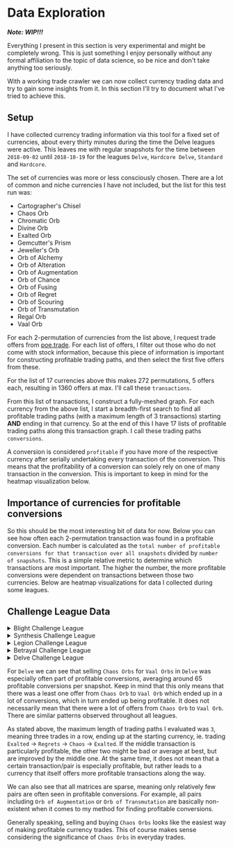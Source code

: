 # Data Exploration

***Note: WIP!!!***

Everything I present in this section is very experimental and might be completely wrong. This is just something I enjoy personally without any formal affiliation to the topic of data science, so be nice and don't take anything too seriously.

With a working trade crawler we can now collect currency trading data and try to gain some insights from it. In this section I'll try to document what I've tried to achieve this.

## Setup
I have collected currency trading information via this tool for a fixed set of currencies, about every thirty minutes during the time the Delve leagues were active.
This leaves me with regular snapshots for the time between `2018-09-02` until `2018-10-19` for the leagues `Delve`, `Hardcore Delve`, `Standard` and `Hardcore`.

The set of currencies was more or less consciously chosen. There are a lot of common and niche currencies I have not included, but the list for this test run was:

* Cartographer's Chisel
* Chaos Orb
* Chromatic Orb
* Divine Orb
* Exalted Orb
* Gemcutter's Prism
* Jeweller's Orb
* Orb of Alchemy
* Orb of Alteration
* Orb of Augmentation
* Orb of Chance
* Orb of Fusing
* Orb of Regret
* Orb of Scouring
* Orb of Transmutation
* Regal Orb
* Vaal Orb

For each 2-permutation of currencies from the list above, I request trade offers
from [poe.trade](http://poe.trade).
For each list of offers, I filter out those who do not come with stock
information, because this piece of information is important for constructing
profitable trading paths, and then select the first five offers from these.

For the list of 17 currencies above this makes 272 permutations, 5 offers each,
resulting in 1360 offers at max.
I'll call these `transactions`.

From this list of transactions, I construct a fully-meshed graph.
For each currency from the above list, I start a breadth-first search to find
all profitable trading paths (with a maximum length of 3 transactions) starting
**AND** ending in that currency.
So at the end of this I have 17 lists of profitable trading paths along this
transaction graph. I call these trading paths `conversions`.

A conversion is considered `profitable` if you have more of the respective
currency after serially undertaking every transaction of the conversion.
This means that the profitability of a conversion can solely rely on one of
many transaction in the conversion.
This is important to keep in mind for the heatmap visualization below.

## Importance of currencies for profitable conversions
So this should be the most interesting bit of data for now.
Below you can see how often each 2-permutation transaction was found in a
profitable conversion.
Each number is calculated as the `total number of profitable conversions for that transaction over all snapshots`
divided by `number of snapshots`.
This is a simple relative metric to determine which transactions are most important.
The higher the number, the more profitable conversions were dependent on
transactions between those two currencies.
Below are heatmap visualizations for data I collected during some leagues.

## Challenge League Data

<details>
<summary>Blight Challenge League</summary>
### Betrayal
![](results/heatmaps/blight.png)
### Hardcore Betrayal
![](results/heatmaps/blight_hardcore.png)
</details>

<details>
<summary>Synthesis Challenge League</summary>
### Betrayal
![](results/heatmaps/synthesis.png)
### Hardcore Betrayal
![](results/heatmaps/synthesis_hardcore.png)
</details>

<details>
<summary>Legion Challenge League</summary>
### Betrayal
![](results/heatmaps/legion.png)
### Hardcore Betrayal
![](results/heatmaps/legion_hardcore.png)
</details>

<details>
<summary>Betrayal Challenge League</summary>
### Betrayal
![](results/heatmaps/betrayal.png)
### Hardcore Betrayal
![](results/heatmaps/betrayal_hardcore.png)
</details>

<details>
<summary>Delve Challenge League</summary>
### Delve
![](results/heatmaps/delve.png)
### Hardcore Delve
![](results/heatmaps/delve_hardcore.png)
</details>

For `Delve` we can see that selling `Chaos Orbs` for `Vaal Orbs` in `Delve` was
especially often part of profitable conversions, averaging around 65 profitable
conversions per snapshot.
Keep in mind that this only means that there was a least one offer from
`Chaos Orb` to `Vaal Orb` which ended up in a lot of conversions, which in turn
ended up being profitable.
It does not necessarily mean that there were a lot of offers from
`Chaos Orb` to `Vaal Orb`.
There are similar patterns observed throughout all leagues.

As stated above, the maximum length of trading paths I evaluated was `3`, meaning
three trades in a row, ending up at the starting currency, ie. trading
`Exalted` -> `Regrets` -> `Chaos` -> `Exalted`.
If the middle transaction is particularly profitable, the other two might be bad
or average at best, but are improved by the middle one.
At the same time, it does not mean that a certain transaction/pair is
especially profitable, but rather leads to a currency that itself offers more
profitable transactions along the way.

We can also see that all matrices are sparse, meaning only relatively
few pairs are often seen in profitable conversions.
For example, all pairs including `Orb of Augmentation` or
`Orb of Transmutation` are basically non-existent when it comes to my method
for finding profitable conversions.

Generally speaking, selling and buying `Chaos Orbs` looks like the easiest way of
making profitable currency trades.
This of course makes sense considering the significance of `Chaos Orbs` in everyday trades.
